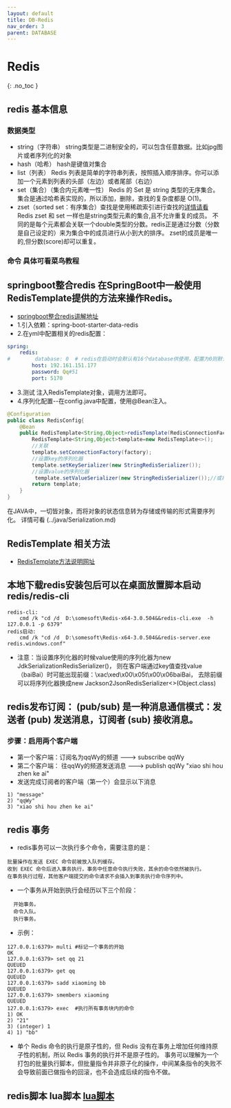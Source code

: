 ```yaml
---
layout: default
title: DB-Redis
nav_order: 3
parent: DATABASE
---
```


# Redis
{: .no_toc }

## redis 基本信息
### 数据类型
- string（字符串）
  string类型是二进制安全的，可以包含任意数据。比如jpg图片或者序列化的对象
- hash（哈希）
  hash是键值对集合
- list（列表）
  Redis 列表是简单的字符串列表，按照插入顺序排序。你可以添加一个元素到列表的头部（左边）或者尾部（右边）
- set（集合）（集合内元素唯一性）
  Redis 的 Set 是 string 类型的无序集合。 
  集合是通过哈希表实现的，所以添加，删除，查找的复杂度都是 O(1)。
- zset（sorted set：有序集合）查找是使用稀疏索引进行查找的[详情请看](https://www.cnblogs.com/wuyizuokan/p/11108417.html)
  Redis zset 和 set 一样也是string类型元素的集合,且不允许重复的成员。
  不同的是每个元素都会关联一个double类型的分数。redis正是通过分数（分数是自己设定的）来为集合中的成员进行从小到大的排序。
  zset的成员是唯一的,但分数(score)却可以重复。
  
### 命令 具体可看菜鸟教程

## springboot整合redis   在SpringBoot中一般使用RedisTemplate提供的方法来操作Redis。
- [springboot整合redis讲解地址](https://blog.csdn.net/qq_36781505/article/details/86612988)
- 1.引入依赖：spring-boot-starter-data-redis
- 2.在yml中配置相关的redis配置：
````yaml
spring: 
    redis:
#        database: 0  # redis在启动时会默认有16个database供使用，配置为0则默认数据存储在db[0]中
        host: 192.161.151.177
        password: Qq#51
        port: 5170
````
- 3.测试  注入RedisTemplate对象，调用方法即可。
- 4.序列化配置--在config.java中配置，使用@Bean注入。
````java
@Configuration
public class RedisConfig{
    @Bean
    public RedisTemplate<String,Object>redisTemplate(RedisConnectionFactory factory){
        RedisTemplate<String,Object>template=new RedisTemplate<>();
        //关联
        template.setConnectionFactory(factory);
        //设置key的序列化器
        template.setKeySerializer(new StringRedisSerializer());
        //设置value的序列化器
         template.setValueSerializer(new StringRedisSerializer());//或将new StringRedisSerializer()换成其他序列化器
        return template;
    }
}
````
在JAVA中，一切皆对象，而将对象的状态信息转为存储或传输的形式需要序列化。 详情可看 (../java/Serialization.md)

## RedisTemplate 相关方法
- [RedisTemplate方法说明网址](https://blog.csdn.net/m0_49790240/article/details/122338413)

## 本地下载redis安装包后可以在桌面放置脚本启动redis/redis-cli
````
redis-cli:
    cmd /k "cd /d  D:\somesoft\Redis-x64-3.0.504&&redis-cli.exe  -h 127.0.0.1 -p 6379"
redis启动:
    cmd /k "cd /d  D:\somesoft\Redis-x64-3.0.504&&redis-server.exe   redis.windows.conf"

````
- 注意：当设置序列化器的时候value使用的序列化器为new JdkSerializationRedisSerializer()，
    则在客户端通过key值查找value（baiBai）时可能出现前缀：\xac\xed\x00\x05t\x00\x06baiBai，
    去除前缀可以将序列化器换成new Jackson2JsonRedisSerializer<>(Object.class)

## redis发布订阅： (pub/sub) 是一种消息通信模式：发送者 (pub) 发送消息，订阅者 (sub) 接收消息。
### 步骤：启用两个客户端
- 第一个客户端：订阅名为qqWy的频道 --->  subscribe qqWy
- 第二个客户端： 往qqWy的频道发送消息 ---> publish qqWy "xiao shi hou zhen ke ai"
- 发送完成订阅者的客户端（第一个）会显示以下消息
````
1) "message"
2) "qqWy"
3) "xiao shi hou zhen ke ai"
````
## redis 事务
- redis事务可以一次执行多个命令，需要注意的是：
````
批量操作在发送 EXEC 命令前被放入队列缓存。
收到 EXEC 命令后进入事务执行，事务中任意命令执行失败，其余的命令依然被执行。
在事务执行过程，其他客户端提交的命令请求不会插入到事务执行命令序列中。
````
- 一个事务从开始到执行会经历以下三个阶段：
````
  开始事务。
  命令入队。
  执行事务。
````
- 示例：
````
127.0.0.1:6379> multi #标记一个事务的开始
OK
127.0.0.1:6379> set qq 21
QUEUED
127.0.0.1:6379> get qq
QUEUED
127.0.0.1:6379> sadd xiaoming bb
QUEUED
127.0.0.1:6379> smembers xiaoming
QUEUED
127.0.0.1:6379> exec  #执行所有事务块内的命令
1) OK
2) "21"
3) (integer) 1
4) 1) "bb"
````
- 单个 Redis 命令的执行是原子性的，但 Redis 没有在事务上增加任何维持原子性的机制，所以 Redis 事务的执行并不是原子性的。
  事务可以理解为一个打包的批量执行脚本，但批量指令并非原子化的操作，中间某条指令的失败不会导致前面已做指令的回滚，也不会造成后续的指令不做。


## redis脚本   lua脚本 [lua脚本](http://www.lua.org/)